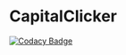 # CapitalClicker
[![Codacy Badge](https://api.codacy.com/project/badge/Grade/467e2170d4a347d09187727c577477b7)](https://app.codacy.com/app/alxtford/CapitalClicker?utm_source=github.com&utm_medium=referral&utm_content=alxtford/CapitalClicker&utm_campaign=badger)